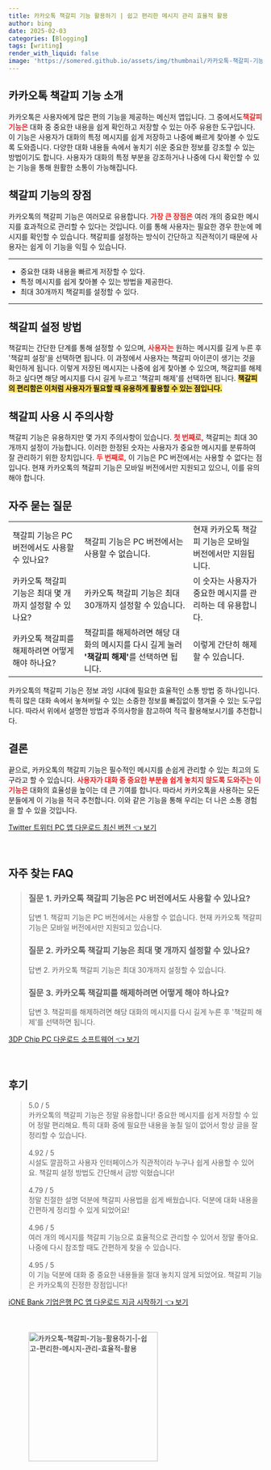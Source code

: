 ```yaml
---
title: 카카오톡 책갈피 기능 활용하기 | 쉽고 편리한 메시지 관리 효율적 활용
author: bing
date: 2025-02-03
categories: [Blogging]
tags: [writing]
render_with_liquid: false
image: 'https://somered.github.io/assets/img/thumbnail/카카오톡-책갈피-기능-활용하기-|-쉽고-편리한-메시지-관리-효율적-활용.webp'
---
```



<h2 id='카카오톡_책갈피_기능소개'>카카오톡 책갈피 기능 소개</h2>

<p>카카오톡은 사용자에게 많은 편의 기능을 제공하는 메신저 앱입니다. 그 중에서도<strong><span style="color: #ee2323;">책갈피 기능은</span></strong> 대화 중 중요한 내용을 쉽게 확인하고 저장할 수 있는 아주 유용한 도구입니다. 이 기능은 사용자가 대화의 특정 메시지를 쉽게 저장하고 나중에 빠르게 찾아볼 수 있도록 도와줍니다. 다양한 대화 내용들 속에서 놓치기 쉬운 중요한 정보를 강조할 수 있는 방법이기도 합니다. 사용자가 대화의 특정 부분을 강조하거나 나중에 다시 확인할 수 있는 기능을 통해 원활한 소통이 가능해집니다.</p>

<h2 id='책갈피_기능의_장점'>책갈피 기능의 장점</h2>

<p>카카오톡의 책갈피 기능은 여러모로 유용합니다. <b><span style="color: #ee2323;">가장 큰 장점은</span></b> 여러 개의 중요한 메시지를 효과적으로 관리할 수 있다는 것입니다. 이를 통해 사용자는 필요한 경우 한눈에 메시지를 확인할 수 있습니다. 책갈피를 설정하는 방식이 간단하고 직관적이기 때문에 사용자는 쉽게 이 기능을 익힐 수 있습니다. </p>

<hr />

<ul>
    <li>중요한 대화 내용을 빠르게 저장할 수 있다.</li>
    <li>특정 메시지를 쉽게 찾아볼 수 있는 방법을 제공한다.</li>
    <li>최대 30개까지 책갈피를 설정할 수 있다.</li>
</ul>

<hr />

<h2 id='책갈피_설정방법'>책갈피 설정 방법</h2>

<p>책갈피는 간단한 단계를 통해 설정할 수 있으며, <b><span style="color: #ee2323;">사용자는</span></b> 원하는 메시지를 길게 누른 후 '책갈피 설정'을 선택하면 됩니다. 이 과정에서 사용자는 책갈피 아이콘이 생기는 것을 확인하게 됩니다. 이렇게 저장된 메시지는 나중에 쉽게 찾아볼 수 있으며, 책갈피를 해제하고 싶다면 해당 메시지를 다시 길게 누르고 '책갈피 해제'를 선택하면 됩니다. <strong><span style="background-color: #ffe066;">책갈피의 편리함은 이처럼 사용자가 필요할 때 유용하게 활용할 수 있는 점입니다.</span></strong></p>

<h2 id='책갈피_사용시_주의사항'>책갈피 사용 시 주의사항</h2>

<p>책갈피 기능은 유용하지만 몇 가지 주의사항이 있습니다. <b><span style="color: #ee2323;">첫 번째로,</span></b> 책갈피는 최대 30개까지 설정이 가능합니다. 이러한 한정된 숫자는 사용자가 중요한 메시지를 분류하여 잘 관리하기 위한 장치입니다. <b><span style="color: #ee2323;">두 번째로,</span></b> 이 기능은 PC 버전에서는 사용할 수 없다는 점입니다. 현재 카카오톡의 책갈피 기능은 모바일 버전에서만 지원되고 있으니, 이를 유의해야 합니다. </p>

<h2 id='자주_묻는_질문'>자주 묻는 질문</h2>

<table>
    <tr>
        <td>책갈피 기능은 PC 버전에서도 사용할 수 있나요?</td>
        <td>책갈피 기능은 PC 버전에서는 사용할 수 없습니다.</td>
        <td>현재 카카오톡 책갈피 기능은 모바일 버전에서만 지원됩니다.</td>
    </tr>
    <tr>
        <td>카카오톡 책갈피 기능은 최대 몇 개까지 설정할 수 있나요?</td>
        <td>카카오톡 책갈피 기능은 최대 30개까지 설정할 수 있습니다.</td>
        <td>이 숫자는 사용자가 중요한 메시지를 관리하는 데 유용합니다.</td>
    </tr>
    <tr>
        <td>카카오톡 책갈피를 해제하려면 어떻게 해야 하나요?</td>
        <td>책갈피를 해제하려면 해당 대화의 메시지를 다시 길게 눌러 <strong>'책갈피 해제'</strong>를 선택하면 됩니다.</td>
        <td>이렇게 간단히 해제할 수 있습니다.</td>
    </tr>
</table>

<p>카카오톡의 책갈피 기능은 정보 과잉 시대에 필요한 효율적인 소통 방법 중 하나입니다. 특히 많은 대화 속에서 놓쳐버릴 수 있는 소중한 정보를 빠짐없이 챙겨줄 수 있는 도구입니다. 따라서 위에서 설명한 방법과 주의사항을 참고하여 적극 활용해보시기를 추천합니다.</p>

<h2 id='결론'>결론</h2>

<p>끝으로, 카카오톡의 책갈피 기능은 필수적인 메시지를 손쉽게 관리할 수 있는 최고의 도구라고 할 수 있습니다. <b><span style="color: #ee2323;">사용자가 대화 중 중요한 부분을 쉽게 놓치지 않도록 도와주는 이 기능은</span></b> 대화의 효율성을 높이는 데 큰 기여를 합니다. 따라서 카카오톡을 사용하는 모든 분들에게 이 기능을 적극 추천합니다. 이와 같은 기능을 통해 우리는 더 나은 소통 경험을 할 수 있을 것입니다.</p>


<p><a class="click-button" title="Twitter 트위터 PC 앱 다운로드 최신 버전" href="https://somered.github.io/posts/Twitter-%ED%8A%B8%EC%9C%84%ED%84%B0-PC-%EC%95%B1-%EB%8B%A4%EC%9A%B4%EB%A1%9C%EB%93%9C-%EC%B5%9C%EC%8B%A0-%EB%B2%84%EC%A0%84/" rel="dofollow">Twitter 트위터 PC 앱 다운로드 최신 버전 👈 보기</a></p><br>
<h2 id='자주_찾는_FAQ'>자주 찾는 FAQ</h2>
<div itemscope="" itemtype="https://schema.org/FAQPage">
<blockquote>
<div itemscope="" itemprop="mainEntity" itemtype="https://schema.org/Question">
<h3 itemprop="name">질문 1. 카카오톡 책갈피 기능은 PC 버전에서도 사용할 수 있나요?</h3>
<div itemscope="" itemprop="acceptedAnswer" itemtype="https://schema.org/Answer">
<span itemprop="text">
<p>답변 1. 책갈피 기능은 PC 버전에서는 사용할 수 없습니다. 현재 카카오톡 책갈피 기능은 모바일 버전에서만 지원되고 있습니다.</p>
</span>
</div>
</div>
<div itemscope="" itemprop="mainEntity" itemtype="https://schema.org/Question">
<h3 itemprop="name">질문 2. 카카오톡 책갈피 기능은 최대 몇 개까지 설정할 수 있나요?</h3>
<div itemscope="" itemprop="acceptedAnswer" itemtype="https://schema.org/Answer">
<span itemprop="text">
<p>답변 2. 카카오톡 책갈피 기능은 최대 30개까지 설정할 수 있습니다.</p>
</span>
</div>
</div>
<div itemscope="" itemprop="mainEntity" itemtype="https://schema.org/Question">
<h3 itemprop="name">질문 3. 카카오톡 책갈피를 해제하려면 어떻게 해야 하나요?</h3>
<div itemscope="" itemprop="acceptedAnswer" itemtype="https://schema.org/Answer">
<span itemprop="text">
<p>답변 3. 책갈피를 해제하려면 해당 대화의 메시지를 다시 길게 누른 후 '책갈피 해제'를 선택하면 됩니다.</p>
</span>
</div>
</div>
</blockquote>
</div>
<p><a class="click-button" title="3DP Chip PC 다운로드 소프트웨어" href="https://somered.github.io/posts/3DP-Chip-PC-%EB%8B%A4%EC%9A%B4%EB%A1%9C%EB%93%9C-%EC%86%8C%ED%94%84%ED%8A%B8%EC%9B%A8%EC%96%B4/" rel="dofollow">3DP Chip PC 다운로드 소프트웨어 👈 보기</a></p><br>
<h2 id='후기'>후기</h2>
<div itemscope itemtype="https://schema.org/Product">
  <blockquote>
  <div itemprop="review" itemscope itemtype="https://schema.org/Review">
      <div itemprop="reviewRating" itemscope itemtype="https://schema.org/Rating"> <span itemprop="ratingValue">5.0</span> / <span itemprop="bestRating">5</span> </div>
      <span itemprop="reviewBody">카카오톡의 책갈피 기능은 정말 유용합니다! 중요한 메시지를 쉽게 저장할 수 있어 정말 편리해요. 특히 대화 중에 필요한 내용을 놓칠 일이 없어서 항상 글을 잘 정리할 수 있습니다.</span>
  </div>
  <br>
  <div itemprop="review" itemscope itemtype="https://schema.org/Review">
      <div itemprop="reviewRating" itemscope itemtype="https://schema.org/Rating"> <span itemprop="ratingValue">4.92</span> / <span itemprop="bestRating">5</span> </div>
      <span itemprop="reviewBody">시설도 깔끔하고 사용자 인터페이스가 직관적이라 누구나 쉽게 사용할 수 있어요. 책갈피 설정 방법도 간단해서 금방 익혔습니다!</span>
  </div>
  <br>
  <div itemprop="review" itemscope itemtype="https://schema.org/Review">
      <div itemprop="reviewRating" itemscope itemtype="https://schema.org/Rating"> <span itemprop="ratingValue">4.79</span> / <span itemprop="bestRating">5</span> </div>
      <span itemprop="reviewBody">정말 친절한 설명 덕분에 책갈피 사용법을 쉽게 배웠습니다. 덕분에 대화 내용을 간편하게 정리할 수 있게 되었어요!</span>
  </div>
  <br>
  <div itemprop="review" itemscope itemtype="https://schema.org/Review">
      <div itemprop="reviewRating" itemscope itemtype="https://schema.org/Rating"> <span itemprop="ratingValue">4.96</span> / <span itemprop="bestRating">5</span> </div>
      <span itemprop="reviewBody">여러 개의 메시지를 책갈피 기능으로 효율적으로 관리할 수 있어서 정말 좋아요. 나중에 다시 참조할 때도 간편하게 찾을 수 있습니다.</span>
  </div>
  <br>
  <div itemprop="review" itemscope itemtype="https://schema.org/Review">
      <div itemprop="reviewRating" itemscope itemtype="https://schema.org/Rating"> <span itemprop="ratingValue">4.95</span> / <span itemprop="bestRating">5</span> </div>
      <span itemprop="reviewBody">이 기능 덕분에 대화 중 중요한 내용들을 절대 놓치지 않게 되었어요. 책갈피 기능은 카카오톡의 진정한 장점입니다!</span>
  </div>
  </blockquote>
</div>
<p><a class="click-button" title="iONE Bank 기업은행 PC 앱 다운로드 지금 시작하기" href="https://somered.github.io/posts/iONE-Bank-%EA%B8%B0%EC%97%85%EC%9D%80%ED%96%89-PC-%EC%95%B1-%EB%8B%A4%EC%9A%B4%EB%A1%9C%EB%93%9C-%EC%A7%80%EA%B8%88-%EC%8B%9C%EC%9E%91%ED%95%98%EA%B8%B0/" rel="dofollow">iONE Bank 기업은행 PC 앱 다운로드 지금 시작하기 👈 보기</a></p><br>
<figure class="image"><img src="https://somered.github.io/assets/img/thumbnail/카카오톡-책갈피-기능-활용하기-|-쉽고-편리한-메시지-관리-효율적-활용.webp" alt="카카오톡-책갈피-기능-활용하기-|-쉽고-편리한-메시지-관리-효율적-활용" width="256" height="256"></figure>